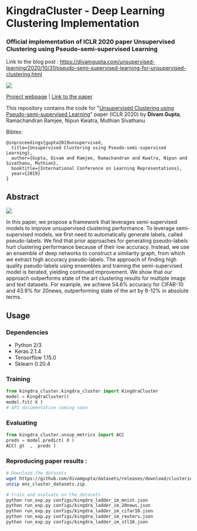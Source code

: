 # KingdraCluster - Deep Learning Clustering Implementation

### Official implementation of ICLR 2020 paper Unsupervised Clustering using Pseudo-semi-supervised Learning

Link to the blog post : https://divamgupta.com/unsupervised-learning/2020/10/31/pseudo-semi-supervised-learning-for-unsupervised-clustering.html

![](assets/outputs.png) 

[Project webpage](https://divamgupta.com/pseudo-semi-supervised-clustering) | [Link to the paper](https://openreview.net/pdf?id=rJlnxkSYPS)

This repository contains the code for "[Unsupervised Clustering using Pseudo-semi-supervised Learning](https://openreview.net/pdf?id=rJlnxkSYPS)"  paper (ICLR 2020) by  **Divam Gupta**, Ramachandran Ramjee, Nipun Kwatra, Muthian Sivathanu

Bibtex:
```
@inproceedings{gupta2019unsupervised,
  title={Unsupervised Clustering using Pseudo-semi-supervised Learning},
  author={Gupta, Divam and Ramjee, Ramachandran and Kwatra, Nipun and Sivathanu, Muthian},
  booktitle={International Conference on Learning Representations},
  year={2019}
}
```


## Abstract 
![](assets/sel_img.png)

In this paper, we propose a framework that leverages semi-supervised models to improve unsupervised clustering performance. To leverage semi-supervised models, we first need to automatically generate labels, called pseudo-labels. We find that prior approaches for generating pseudo-labels hurt clustering performance because of their low accuracy. Instead, we use an ensemble of deep networks to construct a similarity graph, from which we extract high accuracy pseudo-labels. The approach of finding high quality pseudo-labels using ensembles and training the semi-supervised model is iterated, yielding continued improvement. We show that our approach outperforms state of the art clustering results for multiple image and text datasets. For example, we achieve 54.6% accuracy for CIFAR-10 and 43.9% for 20news, outperforming state of the art by 8-12% in absolute terms.




## Usage


### Dependencies
* Python 2/3
* Keras 2.1.4
* Tensorflow 1.15.0 
* Sklearn 0.20.4



### Training

```python
from kingdra_cluster.kingdra_cluster import KingdraCluster
model = KingdraCluster()
model.fit( X )
# API documentation coming soon
```


### Evaluating 
```python
from kingdra_cluster.unsup_metrics import ACC
preds = model.predict( X )
ACC( gt  ,  preds )
```



### Reproducing paper results :

```bash
# Download the datasets
wget https://github.com/divamgupta/datasets/releases/download/clustering_datasets/ens_cluster_datasets.zip
unzip ens_cluster_datasets.zip

# train and evaluate on the datasets
python run_exp.py configs/kingdra_ladder_im_mnist.json
python run_exp.py configs/kingdra_ladder_im_20news.json
python run_exp.py configs/kingdra_ladder_im_cifar10.json
python run_exp.py configs/kingdra_ladder_im_reuters.json
python run_exp.py configs/kingdra_ladder_im_stl10.json
```


